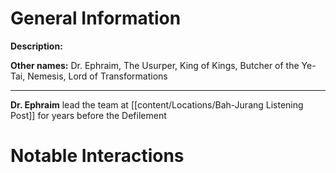 # General Information
**Description:** 

**Other names:** Dr. Ephraim, The Usurper, King of Kings, Butcher of the Ye-Tai, Nemesis, Lord of Transformations

---
**Dr. Ephraim** lead the team at [[content/Locations/Bah-Jurang Listening Post]] for years before the Defilement

# Notable Interactions
